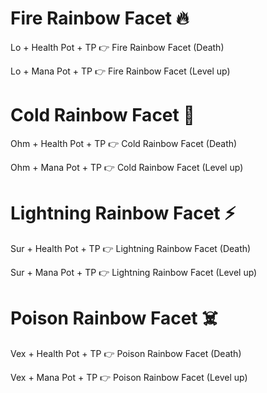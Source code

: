 # Fire Rainbow Facet 🔥

Lo + Health Pot + TP :point_right: Fire Rainbow Facet (Death)

Lo + Mana Pot + TP :point_right: Fire Rainbow Facet (Level up)



# Cold Rainbow Facet 🧊

Ohm + Health Pot + TP :point_right: Cold Rainbow Facet (Death)

Ohm + Mana Pot + TP :point_right: Cold Rainbow Facet (Level up)



# Lightning Rainbow Facet ⚡

Sur + Health Pot + TP :point_right: Lightning Rainbow Facet (Death)

Sur + Mana Pot + TP :point_right: Lightning Rainbow Facet (Level up)



# Poison Rainbow Facet ☠️

Vex + Health Pot + TP :point_right: Poison Rainbow Facet (Death)

Vex + Mana Pot + TP :point_right: Poison Rainbow Facet (Level up)
